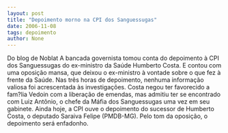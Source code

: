 ```yaml
---
layout: post
title: "Depoimento morno na CPI dos Sanguessugas"
date: 2006-11-08
tags: depoimento
author: None
---
```

Do blog de Noblat
A bancada governista tomou conta do depoimento à CPI dos Sanguessugas do ex-ministro da Saúde Humberto Costa. E contou com uma oposição mansa, que deixou o ex-ministro à vontade sobre o que fez à frente da Saúde.
Nas três horas de depoimento, nenhuma informação valiosa foi acrescentada às investigações. 
Costa negou ter favorecido a fam?lia Vedoin com a liberação de emendas, mas admitiu ter se encontrado com Luiz Antônio, o chefe da Máfia dos Sanguessugas uma vez em seu gabinete.
Ainda hoje, a CPI ouve o depoimento do sucessor de Humberto Costa, o deputado Saraiva Felipe (PMDB-MG). Pelo tom da oposição, o depoimento será enfadonho. 